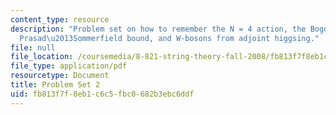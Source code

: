 ```yaml
---
content_type: resource
description: "Problem set on how to remember the N = 4 action, the Bogomol'nyi\u2013\
  Prasad\u2013Sommerfield bound, and W-bosons from adjoint higgsing."
file: null
file_location: /coursemedia/8-821-string-theory-fall-2008/fb813f7f8eb1c6c5fbc0682b3ebc6ddf_pset02.pdf
file_type: application/pdf
resourcetype: Document
title: Problem Set 2
uid: fb813f7f-8eb1-c6c5-fbc0-682b3ebc6ddf
---
```

